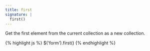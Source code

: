 ```yaml
---
title: first
signature: |
  first()
---
```


Get the first element from the current collection as a new collection.

{% highlight js %}
$('form').first()
{% endhighlight %}
